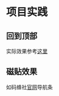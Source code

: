 # 项目实践

## 回到顶部

实际效果参考[这里](https://mafengshe.github.io/fe-demo/back-top.html)



## 磁贴效果

如码蜂社[官网](https://www.mafengshe.com/)导航条